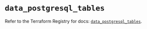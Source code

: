 # `data_postgresql_tables`

Refer to the Terraform Registry for docs: [`data_postgresql_tables`](https://registry.terraform.io/providers/cyrilgdn/postgresql/1.25.0/docs/data-sources/tables).
